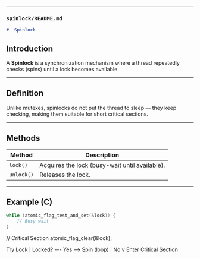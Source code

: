 
---

### **`spinlock/README.md`**
```markdown
#  Spinlock
```

##  Introduction
A **Spinlock** is a synchronization mechanism where a thread repeatedly checks (spins) until a lock becomes available.

---

##  Definition
Unlike mutexes, spinlocks do not put the thread to sleep — they keep checking, making them suitable for short critical sections.

---

##  Methods
| Method           | Description |
|------------------|-------------|
| `lock()`         | Acquires the lock (busy-wait until available). |
| `unlock()`       | Releases the lock. |

---

##  Example (C)
```c
while (atomic_flag_test_and_set(&lock)) {
    // Busy wait
}
```

// Critical Section
atomic_flag_clear(&lock);

   Try Lock
      |
  Locked? --- Yes --> Spin (loop)
      |
     No
      v
  Enter Critical Section





